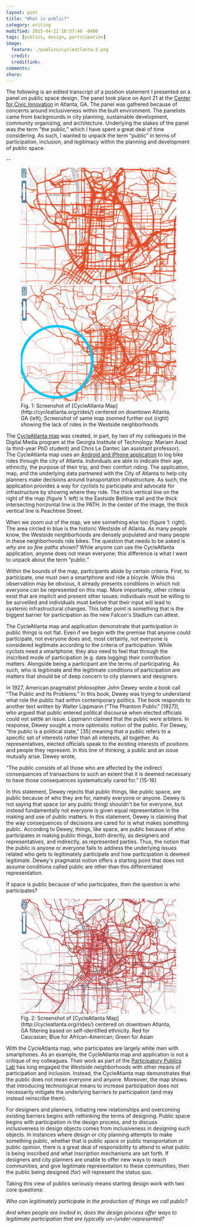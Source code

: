 ```yaml
---
layout: post
title: "What is public?"
category: writing
modified: 2015-04-22 16:57:46 -0400
tags: [publics, design, participation]
image:
  feature: ./publics/cycleatlanta-2.png
  credit: 
  creditlink: 
comments: 
share: 
---
```


The following is an edited transcript of a position statement I presented on a panel on public space design. The panel took place on April 21 at the [Center for Civic Innovation](http://www.civicatlanta.org/) in Atlanta, GA. The panel was gathered because of concerns around inclusiveness within the built environment. The panelists came from backgrounds in city planning, sustainable development, community organizing, and architecture. Underlying the stakes of the panel was the term "the public," which I have spent a great deal of time considering. As such, I wanted to unpack the term “public” in terms of participation, inclusion, and legitimacy within the planning and development of public space.

--

<figure class="half">
	<img src="/images/publics/cycleatlanta-1.png">
	<img src="/images/publics/cycleatlanta-2.png">
	<figcaption>Fig. 1: Screenshot of [CycleAtlanta Map](http://cycleatlanta.org/rides/) centered on downtown Atlanta, GA (left); Screenshot of same map zoomed further out (right) showing the lack of rides in the Westside neighborhoods </figcaption>
</figure>

The [CycleAtlanta map](http://cycleatlanta.org/rides/) was created, in part, by two of my colleagues in the Digital Media program at the Georgia Institute of Technology: Mariam Asad (a third-year PhD student) and Chris Le Dantec (an assistant professor). The CycleAtlanta map uses an [Android and iPhone application](http://cycleatlanta.org/) to log bike rides through the city of Atlanta. Individuals are able to indicate their age, ethnicity, the purpose of their trip, and their comfort riding. The application, map, and the underlying data partnered with the City of Atlanta to help city planners make decisions around transportation infrastructure. As such, the application provides a way for cyclists to participate and advocate for infrastructure by showing where they ride. The thick vertical line on the right of the map (figure 1: left) is the Eastside Beltline trail and the thick intersecting horizontal line is the PATH. In the center of the image, the thick vertical line is Peachtree Street.

When we zoom out of the map, we see something else too (figure 1: right). The area circled in blue is the historic Westside of Atlanta. As many people know, the Westside neighborhoods are densely populated and many people in these neighborhoods ride bikes. The question that needs to be asked is *why are so few paths shown?* While anyone *can* use the CycleAtlanta application, anyone does not mean everyone; this difference is what I want to unpack about the term “public.”

Within the bounds of the map, participants abide by certain criteria. First, to participate, one must own a smartphone and ride a bicycle. While this observation may be obvious, it already presents conditions in which not everyone can be represented on this map. More importantly, other criteria exist that are implicit and present other issues: individuals must be willing to be surveilled and individuals must believe that their input will lead to systemic infrastructural changes. This latter point is something that is the biggest barrier for participation as the new Falcon's Stadium can attest.

The CycleAtlanta map and application demonstrate that participation in public things is not flat. Even if we begin with the premise that anyone *could* participate, not everyone does and, most certainly, not everyone is considered legitimate according to the criteria of participation. While cyclists need a smartphone, they also need to feel that through the inscribed mode of participation (e.g. data logging) their contribution matters. Alongside being a participant are the terms of participating. As such, who is legitimate and the legitimate conditions of participation are matters that should be of deep concern to city planners and designers.

In 1927, American pragmatist philosopher John Dewey wrote a book call “The Public and Its Problems.” In this book, Dewey was trying to understand what role the public had within contemporary politics. The book responds to another text written by Walter Lippmann ("The Phantom Public" [1927]), who argued that public entered political discourse when elected officials could not settle an issue. Lippmann claimed that the public were arbiters. In response, Dewey sought a more optimistic notion of the public. For Dewey, "the public is a political state," [35] meaning that *a* public refers to a specific set of interests rather than all interests, all together. As representatives, elected officials speak to the existing interests of positions and people they represent. In this line of thinking, a public and an issue mutually arise. Dewey wrote, 

“The public consists of all those who are affected by the indirect consequences of transactions to such an extent that it is deemed necessary to have those consequences systematically cared for.” [15-16]

In this statement, Dewey rejects that public things, like public space, are public because of who they are for, namely everyone or anyone. Dewey is not saying that space (or any public thing) shouldn't be for everyone, but instead fundamentally not everyone is given equal representation in the making and use of public matters. In this statement, Dewey is claiming that the way consequences of decisions are cared for is what makes something public. According to Dewey, things, like space, are public because of who participates in making public things, both directly, as designers and representatives, and indirectly, as represented parties. Thus, the notion that the public is anyone or everyone fails to address the underlying issues related who gets to legitimately participate and how participation is deemed legitimate. Dewey's pragmatist notion offers a starting point that does not assume conditions called public are other than this differentiated representation.

If space is public because of who participates, then the question is who participates?

<figure>
	<img src="/images/publics/cycleatlanta-3.png">
	<figcaption>Fig. 2: Screenshot of [CycleAtlanta Map](http://cycleatlanta.org/rides/) centered on downtown Atlanta, GA filtering based on self-identified ethnicity. Red for Caucasian; Blue for African-American; Green for Asian</figcaption>
</figure>

With the CycleAtlanta map, who participates are largely white men with smartphones. As an example, the CycleAtlanta map and application is not a critique of my colleagues. Their work as part of the [Participatory Publics Lab](http://participatorypublicslab.net/) has long engaged the Westside neighborhoods with other means of participation and inclusion. Instead, the CycleAtlanta map demonstrates that the public does not mean everyone and anyone. Moreover, the map shows that introducing technological means to increase participation does not necessarily mitigate the underlying barriers to participation (and may instead reinscribe them).

For designers and planners, initiating new relationships and overcoming existing barriers begins with rethinking the terms of designing. Public space begins with participation in the design process, and to discuss inclusiveness in design objects comes from inclusiveness in designing such objects. In instances where design or city planning attempts to make something public, whether that is public space or public transportation or public opinion, there is a great deal of responsibility to attend to what public is being inscribed and what inscription mechanisms are set forth. If designers and city planners are unable to offer new ways to reach communities, and give legitimate representation to these communities, then the public being designed (for) will represent the status quo. 

Taking this view of publics seriously means starting design work with two core questions:

*Who can legitimately participate in the production of things we call public?*

*And when people are invited in, does the design process offer ways to legitimate participation that are typically un-/under-represented?*